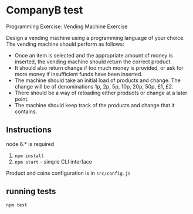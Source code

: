 # CompanyB test

Programming Exercise: Vending Machine Exercise

Design a vending machine using a programming language of your choice. The vending machine should perform as follows:

- Once an item is selected and the appropriate amount of money is inserted, the vending machine should return the correct product.
- It should also return change if too much money is provided, or ask for more money if insufficient funds have been inserted.
- The machine should take an initial load of products and change. The change will be of denominations 1p, 2p, 5p, 10p, 20p, 50p, £1, £2.
- There should be a way of reloading either products or change at a later point.
- The machine should keep track of the products and change that it contains.

## Instructions

node 6.\* is required

1.  `npm install`
2.  `npm start` - simple CLI interface

Product and coins configuration is in `src/config.js`

## running tests

`npm test`
